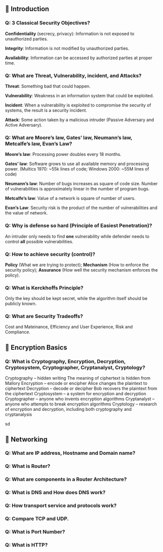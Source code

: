 ## 📖 Introduction

### Q: 3 Classical Security Objectives?
**Confidentiality** (secrecy, privacy): Information is not exposed to unauthorized parties.

**Integrity**: Information is not modified by unauthorized parties.

**Availability**: Information can be accessed by authorized parties at proper time.

### Q: What are Threat, Vulnerability, incident, and Attacks?
**Threat**: Something bad that could happen.

**Vulnerability**: Weakness in an information system that could be exploited.

**Incident**: When a vulnerability is exploited to compromise the security of systems, the result is a security incident.

**Attack**: Some action taken by a malicious intruder (Passive Adversary and Active Adversary).

### Q: What are Moore’s law, Gates’ law, Neumann’s law, Metcalfe’s law, Evan’s Law?
**Moore’s law**: Processing power doubles every 18 months.

**Gates’ law**: Software grows to use all available memory and processing power. (Multics 1970: ~55k lines of code; Windows 2000: ~55M lines of code)

**Neumann’s law**: Number of bugs increases as square of code size. Number of vulnerabilities is approximately linear in the number of program bugs.

**Metcalfe’s law**: Value of a network is square of number of users.

**Evan’s Law**: Security risk is the product of the number of vulnerabilities and the value of network.

### Q: Why is defense so hard (Principle of Easiest Penetration)?
An intruder only needs to find **one** vulnerability while defender needs to control **all** possible vulnerabilities.

### Q: How to achieve security (control)?
**Policy** (What we are trying to protect); **Mechanism** (How to enforce the security policy); **Assurance** (How well the security mechanism enforces the policy).

### Q: What is Kerckhoffs Principle?
Only the key should be kept secret, while the algorithm itself should be publicly known.

### Q: What are Security Tradeoffs?
Cost and Mateinance, Efficiency and User Experience, Risk and Compliance.

## 📖 Encryption Basics

### Q: What is Cryptography, Encryption, Decryption, Cryptosystem, Cryptographer, Cryptanalyst, Cryptology?
Cryptography – hidden writing
The meaning of ciphertext is hidden from Mallory
Encryption – encode or encipher
Alice changes the plaintext to ciphertext
Decryption – decode or decipher
Bob recovers the plaintext from the ciphertext
Cryptosystem – a system for encryption and decryption 
Cryptographer – anyone who invents encryption algorithms
Cryptanalyst – anyone who attempts to break encryption algorithms
Cryptology – research of encryption and decryption, including both cryptography and cryptanalysis


sd
## 📖 Networking
### Q: What are IP address, Hostname and Domain name?
### Q: What is Router?
### Q: What are components in a Router Architecture?
### Q: What is DNS and How does DNS work?
### Q: How transport service and protocols work? 
### Q: Compare TCP and UDP.
### Q: What is Port Number?
### Q: What is HTTP?

